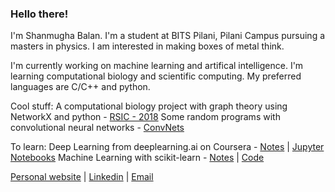 ### Hello there!

I'm Shanmugha Balan. I'm a student at BITS Pilani, Pilani Campus pursuing a masters in physics. I am interested in making boxes of metal think.

I'm currently working on machine learning and artifical intelligence.
I'm learning computational biology and scientific computing.
My preferred languages are C/C++ and python.

Cool stuff:
A computational biology project with graph theory using NetworkX and python - [RSIC - 2018](https://github.com/sbalan7/RSIC-2018)
Some random programs with convolutional neural networks - [ConvNets](https://github.com/sbalan7/ConvNets)

To learn:
Deep Learning from deeplearning.ai on Coursera - [Notes](https://sbalan7.github.io/assets/notes/deeplearning.pdf) | [Jupyter Notebooks](https://github.com/sbalan7/LearningDeepLearning)
Machine Learning with scikit-learn - [Notes](https://sbalan7.github.io/assets/notes/machine_learning.pdf) | [Code](https://github.com/sbalan7/ML-and-Stats)

[Personal website](https://sbalan7.github.io/) | [Linkedin](https://www.linkedin.com/in/shanmugha-balan-265741197/) | [Email](mailto:f20190571@pilani.bits-pilani.ac.in)

<!--
**sbalan7/sbalan7** is a ✨ _special_ ✨ repository because its `README.md` (this file) appears on your GitHub profile.

Here are some ideas to get you started:

- 🔭 I’m currently working on ...
- 🌱 I’m currently learning ...
- 👯 I’m looking to collaborate on ...
- 🤔 I’m looking for help with ...
- 💬 Ask me about ...
- 📫 How to reach me: ...
- 😄 Pronouns: ...
- ⚡ Fun fact: ...
-->
